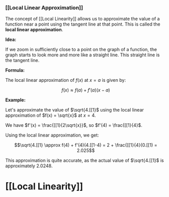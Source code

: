 ### [[Local Linear Approximation]] 
The concept of [[Local Linearity]] allows us to approximate the value of a function near a point using the tangent line at that point. This is called the **local linear approximation**.

**Idea:**

If we zoom in sufficiently close to a point on the graph of a function, the graph starts to look more and more like a straight line. This straight line is the tangent line.

**Formula:**

The local linear approximation of $f(x)$ at $x=a$ is given by:

$$f(x) \approx f(a) + f'(a)(x-a)$$

**Example:**

Let's approximate the value of $\sqrt{4.[[1}$ using the local linear approximation of $f(x) = \sqrt{x}$ at $x=4$.

We have $f'(x) = \frac{[[1}{2\sqrt{x}}$, so $f'(4) = \frac{[[1}{4}$. 

Using the local linear approximation, we get:

$$\sqrt{4.[[1} \approx f(4) + f'(4)(4.[[1-4) = 2 + \frac{[[1}{4}(0.[[1) = 2.025$$

This approximation is quite accurate, as the actual value of $\sqrt{4.[[1}$ is approximately 2.0248.

# [[Local Linearity]]